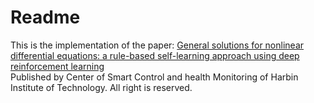 # Readme
This is the implementation of the paper:
[General solutions for nonlinear differential equations: a rule-based self-learning approach using deep reinforcement learning](https://doi.org/10.1007/s00466-019-01715-1)</br>
Published by Center of Smart Control and health Monitoring of Harbin Institute of Technology.
All right is reserved.

